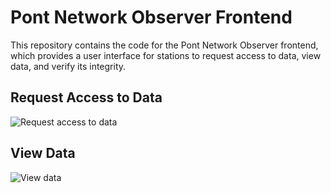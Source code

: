 # Pont Network Observer Frontend

This repository contains the code for the Pont Network Observer frontend, which provides a user interface for stations to request access to data, view data, and verify its integrity.
<br/>

## Request Access to Data
![Request access to data](https://i.imgur.com/hIdE9wi.png)

## View Data
![View data](https://i.imgur.com/ffowpAW.png)
